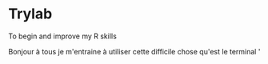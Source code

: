 # Trylab
To begin and improve my R skills

Bonjour à tous je m'entraine à utiliser cette difficile chose qu'est le terminal
'